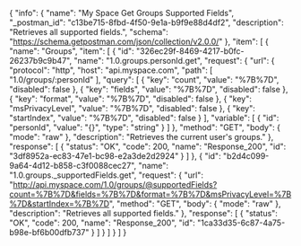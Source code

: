 {
  "info": {
    "name": "My Space Get Groups Supported Fields",
    "_postman_id": "c13be715-8fbd-4f50-9e1a-b9f9e88d4df2",
    "description": "Retrieves all supported fields.",
    "schema": "https://schema.getpostman.com/json/collection/v2.0.0/"
  },
  "item": [
    {
      "name": "Groups",
      "item": [
        {
          "id": "326ec29f-8469-4217-b0fc-26237b9c9b47",
          "name": "1.0.groups.personId.get",
          "request": {
            "url": {
              "protocol": "http",
              "host": "api.myspace.com",
              "path": [
                "1.0/groups/:personId"
              ],
              "query": [
                {
                  "key": "count",
                  "value": "%7B%7D",
                  "disabled": false
                },
                {
                  "key": "fields",
                  "value": "%7B%7D",
                  "disabled": false
                },
                {
                  "key": "format",
                  "value": "%7B%7D",
                  "disabled": false
                },
                {
                  "key": "msPrivacyLevel",
                  "value": "%7B%7D",
                  "disabled": false
                },
                {
                  "key": "startIndex",
                  "value": "%7B%7D",
                  "disabled": false
                }
              ],
              "variable": [
                {
                  "id": "personId",
                  "value": "{}",
                  "type": "string"
                }
              ]
            },
            "method": "GET",
            "body": {
              "mode": "raw"
            },
            "description": "Retrieves the current user's groups."
          },
          "response": [
            {
              "status": "OK",
              "code": 200,
              "name": "Response_200",
              "id": "3df8952a-ec83-47e1-bc98-e2a3de2d2924"
            }
          ]
        },
        {
          "id": "b2d4c099-9a64-4d12-b858-c3f0088cec27",
          "name": "1.0.groups._supportedFields.get",
          "request": {
            "url": "http://api.myspace.com/1.0/groups/@supportedFields?count=%7B%7D&fields=%7B%7D&format=%7B%7D&msPrivacyLevel=%7B%7D&startIndex=%7B%7D",
            "method": "GET",
            "body": {
              "mode": "raw"
            },
            "description": "Retrieves all supported fields."
          },
          "response": [
            {
              "status": "OK",
              "code": 200,
              "name": "Response_200",
              "id": "1ca33d35-6c87-4a75-b98e-bf6b00dfb737"
            }
          ]
        }
      ]
    }
  ]
}
